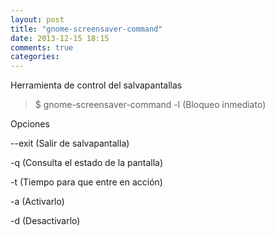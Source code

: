 ```yaml
---
layout: post
title: "gnome-screensaver-command"
date: 2013-12-15 18:15
comments: true
categories: 
---
```

Herramienta de control del salvapantallas

>$ gnome-screensaver-command -l (Bloqueo inmediato)

Opciones

--exit (Salir de salvapantalla)

-q (Consulta el estado de la pantalla)

-t (Tiempo para que entre en acción)

-a (Activarlo)

-d (Desactivarlo)

